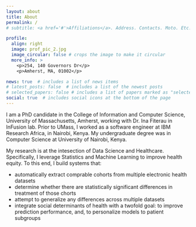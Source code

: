 ```yaml
---
layout: about
title: About
permalink: /
# subtitle: <a href='#'>Affiliations</a>. Address. Contacts. Moto. Etc.

profile:
  align: right
  image: prof_pic_2.jpg
  image_circular: false # crops the image to make it circular
  more_info: >
    <p>254, 140 Governors Dr</p>
    <p>Amherst, MA, 01002</p>

news: true  # includes a list of news items
# latest_posts: false  # includes a list of the newest posts
# selected_papers: false # includes a list of papers marked as "selected={true}"
social: true  # includes social icons at the bottom of the page
---
```


I am a PhD candidate in the College of Information and Computer Science, University of Massachusetts, Amherst, working with Dr. Ina Fiterau in InFusion lab. Prior to UMass, I worked as a software engineer at IBM Research Africa, in Nairobi, Kenya. My undergraduate degree was in Computer Science at University of Nairobi, Kenya. 

My research is at the intesection of Data Science and Healthcare. Specifically, I leverage Statistics and Machine Learning to improve health equity. To this end, I build systems that:

  - automatically extract comprable cohorts from multiple electronic health datasets
  - determine whether there are statistically significant differences in treatment of those chorts
  - attempt to generalize any differences across multiple datasets
  - integrate social determinants of health with a twofold goal: to improve prediction performance, and, to personalize models to patient subgroups

